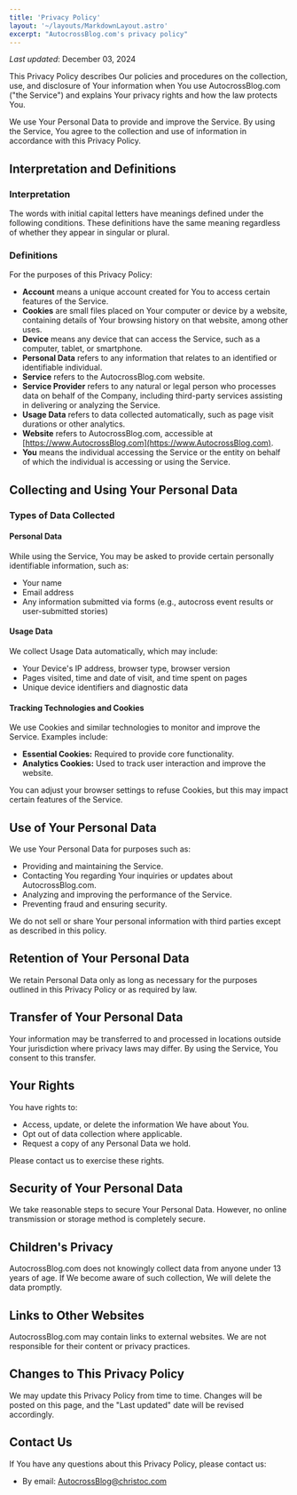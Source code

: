 ```yaml
---
title: 'Privacy Policy'
layout: '~/layouts/MarkdownLayout.astro'
excerpt: "AutocrossBlog.com's privacy policy"
---
```


_Last updated_: December 03, 2024

This Privacy Policy describes Our policies and procedures on the collection, use, and disclosure of Your information when You use AutocrossBlog.com ("the Service") and explains Your privacy rights and how the law protects You.

We use Your Personal Data to provide and improve the Service. By using the Service, You agree to the collection and use of information in accordance with this Privacy Policy.

## Interpretation and Definitions

### Interpretation

The words with initial capital letters have meanings defined under the following conditions. These definitions have the same meaning regardless of whether they appear in singular or plural.

### Definitions

For the purposes of this Privacy Policy:

- **Account** means a unique account created for You to access certain features of the Service.
- **Cookies** are small files placed on Your computer or device by a website, containing details of Your browsing history on that website, among other uses.
- **Device** means any device that can access the Service, such as a computer, tablet, or smartphone.
- **Personal Data** refers to any information that relates to an identified or identifiable individual.
- **Service** refers to the AutocrossBlog.com website.
- **Service Provider** refers to any natural or legal person who processes data on behalf of the Company, including third-party services assisting in delivering or analyzing the Service.
- **Usage Data** refers to data collected automatically, such as page visit durations or other analytics.
- **Website** refers to AutocrossBlog.com, accessible at [https://www.AutocrossBlog.com](https://www.AutocrossBlog.com).
- **You** means the individual accessing the Service or the entity on behalf of which the individual is accessing or using the Service.

## Collecting and Using Your Personal Data

### Types of Data Collected

#### Personal Data

While using the Service, You may be asked to provide certain personally identifiable information, such as:

- Your name
- Email address
- Any information submitted via forms (e.g., autocross event results or user-submitted stories)

#### Usage Data

We collect Usage Data automatically, which may include:

- Your Device's IP address, browser type, browser version
- Pages visited, time and date of visit, and time spent on pages
- Unique device identifiers and diagnostic data

#### Tracking Technologies and Cookies

We use Cookies and similar technologies to monitor and improve the Service. Examples include:

- **Essential Cookies:** Required to provide core functionality.
- **Analytics Cookies:** Used to track user interaction and improve the website.

You can adjust your browser settings to refuse Cookies, but this may impact certain features of the Service.

## Use of Your Personal Data

We use Your Personal Data for purposes such as:

- Providing and maintaining the Service.
- Contacting You regarding Your inquiries or updates about AutocrossBlog.com.
- Analyzing and improving the performance of the Service.
- Preventing fraud and ensuring security.

We do not sell or share Your personal information with third parties except as described in this policy.

## Retention of Your Personal Data

We retain Personal Data only as long as necessary for the purposes outlined in this Privacy Policy or as required by law.

## Transfer of Your Personal Data

Your information may be transferred to and processed in locations outside Your jurisdiction where privacy laws may differ. By using the Service, You consent to this transfer.

## Your Rights

You have rights to:

- Access, update, or delete the information We have about You.
- Opt out of data collection where applicable.
- Request a copy of any Personal Data we hold.

Please contact us to exercise these rights.

## Security of Your Personal Data

We take reasonable steps to secure Your Personal Data. However, no online transmission or storage method is completely secure.

## Children's Privacy

AutocrossBlog.com does not knowingly collect data from anyone under 13 years of age. If We become aware of such collection, We will delete the data promptly.

## Links to Other Websites

AutocrossBlog.com may contain links to external websites. We are not responsible for their content or privacy practices.

## Changes to This Privacy Policy

We may update this Privacy Policy from time to time. Changes will be posted on this page, and the "Last updated" date will be revised accordingly.

## Contact Us

If You have any questions about this Privacy Policy, please contact us:

- By email: AutocrossBlog@christoc.com
